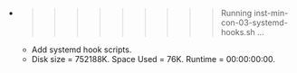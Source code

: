 * >>>>>>>>> Running inst-min-con-03-systemd-hooks.sh ...
  * Add systemd hook scripts.
  * Disk size = 752188K. Space Used = 76K. Runtime = 00:00:00:00.
